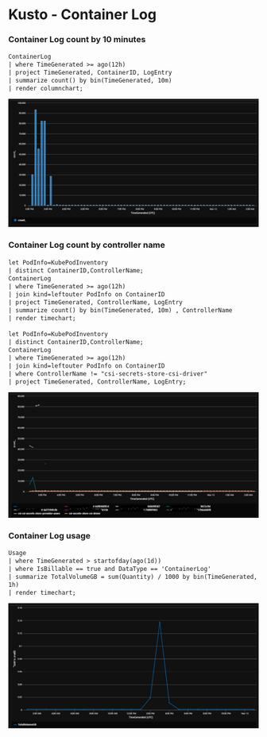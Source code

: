 # Kusto - Container Log

### Container Log count by 10 minutes

```kusto
ContainerLog
| where TimeGenerated >= ago(12h)
| project TimeGenerated, ContainerID, LogEntry
| summarize count() by bin(TimeGenerated, 10m)
| render columnchart;
```

<img src=".\images\containerlogcountby10m.png">

### Container Log count by controller name
```kusto
let PodInfo=KubePodInventory
| distinct ContainerID,ControllerName;
ContainerLog
| where TimeGenerated >= ago(12h)
| join kind=leftouter PodInfo on ContainerID
| project TimeGenerated, ControllerName, LogEntry
| summarize count() by bin(TimeGenerated, 10m) , ControllerName
| render timechart;

let PodInfo=KubePodInventory
| distinct ContainerID,ControllerName;
ContainerLog
| where TimeGenerated >= ago(12h)
| join kind=leftouter PodInfo on ContainerID
| where ControllerName != "csi-secrets-store-csi-driver"
| project TimeGenerated, ControllerName, LogEntry;
```

<img src=".\images\containerlogcountbycontrollername.png">

### Container Log usage

```kusto
Usage
| where TimeGenerated > startofday(ago(1d))
| where IsBillable == true and DataType == 'ContainerLog'
| summarize TotalVolumeGB = sum(Quantity) / 1000 by bin(TimeGenerated, 1h)
| render timechart;
```

<img src=".\images\containerlogusage.png">